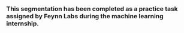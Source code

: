 ### This segmentation has been completed as a practice task assigned by Feynn Labs during the machine learning internship.
